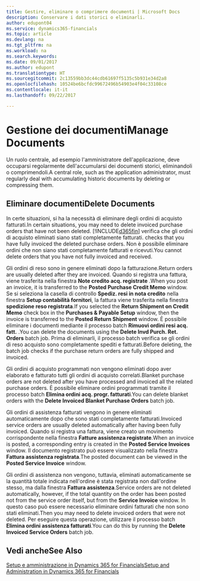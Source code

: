 ```yaml
---
title: Gestire, eliminare o comprimere documenti | Microsoft Docs
description: Conservare i dati storici o eliminarli.
author: edupont04
ms.service: dynamics365-financials
ms.topic: article
ms.devlang: na
ms.tgt_pltfrm: na
ms.workload: na
ms.search.keywords: 
ms.date: 09/01/2017
ms.author: edupont
ms.translationtype: HT
ms.sourcegitcommit: 2c13559bb3dc44cdb61697f5135c5b931e34d2a8
ms.openlocfilehash: 10524be6bcfdc99672496b54903e4f04c33108ce
ms.contentlocale: it-it
ms.lasthandoff: 09/22/2017

---
```

# <a name="manage-documents"></a><span data-ttu-id="2f80c-103">Gestione dei documenti</span><span class="sxs-lookup"><span data-stu-id="2f80c-103">Manage Documents</span></span>
<span data-ttu-id="2f80c-104">Un ruolo centrale, ad esempio l'amministratore dell'applicazione, deve occuparsi regolarmente dell'accumularsi dei documenti storici, eliminandoli o comprimendoli.</span><span class="sxs-lookup"><span data-stu-id="2f80c-104">A central role, such as the application administrator, must regularly deal with accumulating historic documents by deleting or compressing them.</span></span>  

## <a name="delete-documents"></a><span data-ttu-id="2f80c-105">Eliminare documenti</span><span class="sxs-lookup"><span data-stu-id="2f80c-105">Delete Documents</span></span>
<span data-ttu-id="2f80c-106">In certe situazioni, si ha la necessità di eliminare degli ordini di acquisto fatturati.</span><span class="sxs-lookup"><span data-stu-id="2f80c-106">In certain situations, you may need to delete invoiced purchase orders that have not been deleted.</span></span> [!INCLUDE[d365fin](includes/d365fin_md.md)]<span data-ttu-id="2f80c-107"> verifica che gli ordini di acquisto eliminati siano stati completamente fatturati.</span><span class="sxs-lookup"><span data-stu-id="2f80c-107"> checks that you have fully invoiced the deleted purchase orders.</span></span> <span data-ttu-id="2f80c-108">Non è possibile eliminare ordini che non siano stati completamente fatturati e ricevuti.</span><span class="sxs-lookup"><span data-stu-id="2f80c-108">You cannot delete orders that you have not fully invoiced and received.</span></span>  

<span data-ttu-id="2f80c-109">Gli ordini di reso sono in genere eliminati dopo la fatturazione.</span><span class="sxs-lookup"><span data-stu-id="2f80c-109">Return orders are usually deleted after they are invoiced.</span></span> <span data-ttu-id="2f80c-110">Quando si registra una fattura, viene trasferita nella finestra **Note credito acq. registrate** .</span><span class="sxs-lookup"><span data-stu-id="2f80c-110">When you post an invoice, it is transferred to the **Posted Purchase Credit Memo** window.</span></span> <span data-ttu-id="2f80c-111">Se si seleziona la casella di controllo **Spediz. resi in nota credito** nella finestra **Setup contabilità fornitori**, la fattura viene trasferita nella finestra **spedizione reso registrata**.</span><span class="sxs-lookup"><span data-stu-id="2f80c-111">If you selected the **Return Shipment on Credit Memo** check box in the **Purchases & Payable Setup** window, then the invoice is transferred to the **Posted Return Shipment** window.</span></span> <span data-ttu-id="2f80c-112">È possibile eliminare i documenti mediante il processo batch **Rimuovi ordini resi acq. fatt.** .</span><span class="sxs-lookup"><span data-stu-id="2f80c-112">You can delete the documents using the **Delete Invd Purch. Ret. Orders** batch job.</span></span> <span data-ttu-id="2f80c-113">Prima di eliminarli, il processo batch verifica se gli ordini di reso acquisto sono completamente spediti e fatturati.</span><span class="sxs-lookup"><span data-stu-id="2f80c-113">Before deleting, the batch job checks if the purchase return orders are fully shipped and invoiced.</span></span>  

<span data-ttu-id="2f80c-114">Gli ordini di acquisto programmati non vengono eliminati dopo aver elaborato e fatturato tutti gli ordini di acquisto correlati.</span><span class="sxs-lookup"><span data-stu-id="2f80c-114">Blanket purchase orders are not deleted after you have processed and invoiced all the related purchase orders.</span></span> <span data-ttu-id="2f80c-115">È possibile eliminare ordini programmati tramite il processo batch **Elimina ordini acq. progr. fatturati**.</span><span class="sxs-lookup"><span data-stu-id="2f80c-115">You can delete blanket orders with the **Delete Invoiced Blanket Purchase Orders** batch job.</span></span>  

<span data-ttu-id="2f80c-116">Gli ordini di assistenza fatturati vengono in genere eliminati automaticamente dopo che sono stati completamente fatturati.</span><span class="sxs-lookup"><span data-stu-id="2f80c-116">Invoiced service orders are usually deleted automatically after having been fully invoiced.</span></span> <span data-ttu-id="2f80c-117">Quando si registra una fattura, viene creato un movimento corrispondente nella finestra **Fatture assistenza registrate**.</span><span class="sxs-lookup"><span data-stu-id="2f80c-117">When an invoice is posted, a corresponding entry is created in the **Posted Service Invoices** window.</span></span> <span data-ttu-id="2f80c-118">Il documento registrato può essere visualizzato nella finestra **Fattura assistenza registrata**.</span><span class="sxs-lookup"><span data-stu-id="2f80c-118">The posted document can be viewed in the **Posted Service Invoice** window.</span></span>  

<span data-ttu-id="2f80c-119">Gli ordini di assistenza non vengono, tuttavia, eliminati automaticamente se la quantità totale indicata nell'ordine è stata registrata non dall'ordine stesso, ma dalla finestra **Fattura assistenza**.</span><span class="sxs-lookup"><span data-stu-id="2f80c-119">Service orders are not deleted automatically, however, if the total quantity on the order has been posted not from the service order itself, but from the **Service Invoice** window.</span></span> <span data-ttu-id="2f80c-120">In questo caso può essere necessario eliminare ordini fatturati che non sono stati eliminati.</span><span class="sxs-lookup"><span data-stu-id="2f80c-120">Then you may need to delete invoiced orders that were not deleted.</span></span> <span data-ttu-id="2f80c-121">Per eseguire questa operazione, utilizzare il processo batch **Elimina ordini assistenza fatturati**.</span><span class="sxs-lookup"><span data-stu-id="2f80c-121">You can do this by running the **Delete Invoiced Service Orders** batch job.</span></span>  

## <a name="see-also"></a><span data-ttu-id="2f80c-122">Vedi anche</span><span class="sxs-lookup"><span data-stu-id="2f80c-122">See Also</span></span>  
[<span data-ttu-id="2f80c-123">Setup e amministrazione in Dynamics 365 for Financials</span><span class="sxs-lookup"><span data-stu-id="2f80c-123">Setup and Administration in Dynamics 365 for Financials</span></span>](admin-setup-and-administration.md)  

